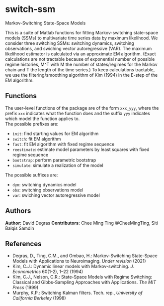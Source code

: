 # switch-ssm
Markov-Switching State-Space Models

This is a suite of Matlab functions for fitting Markov-switching state-space models (SSMs) to multivariate time series data by maximum likelihood. We consider three switching SSMs: switching dynamics, switching observations, and swiching vector autoregressive (VAR). The maximum likelihood estimator is calculated via an approximate EM algorithm. (Exact calculations are not tractable because of exponential number of possible regime histories, M^T with M the number of states/regimes for the Markov chain and T the length of the time series.) To keep calculations tractable, we use the filtering/smoothing algorithm of Kim (1994) in the E-step of the EM algorithm.

## Functions
The user-level functions of the package are of the form `xxx_yyy`, where the prefix `xxx` indicates what the function does and the suffix `yyy` indicates which model the function applies to.  
The possible prefixes are: 
- `init`: find starting values for EM algorithm
- `switch`: fit EM algorithm
- `fast`: fit EM algorithm with fixed regime sequence
- `reestimate`: estimate model parameters by least squares with fixed regime sequence
- `bootstrap`: perform parametric bootstrap   
- `simulate`: simulate a realization of the model      

The possible suffixes are:   
- `dyn`: switching dynamics model
- `obs`: switching observations model 
- `var`: swiching vector autoregressive model

## Authors
**Author:** David Degras
**Contributors:** Chee Ming Ting @CheeMingTing, Siti Balqis Samdin

## References
- Degras, D., Ting, C.M., and Ombao, H.: Markov-Switching State-Space Models with Applications to Neuroimaging. _Under revision_ (2021)
- Kim, C.J.: Dynamic linear models with Markov-switching. _J. Econometrics_ 60(1-2), 1–22 (1994)
- Kim, C.J., Nelson, C.R.: State-Space Models with Regime Switching: Classical and Gibbs-Sampling Approaches with Applications. _The MIT Press_ (1999)
- Murphy, K.P.: Switching Kalman filters. Tech. rep., _University of California Berkeley_ (1998)

